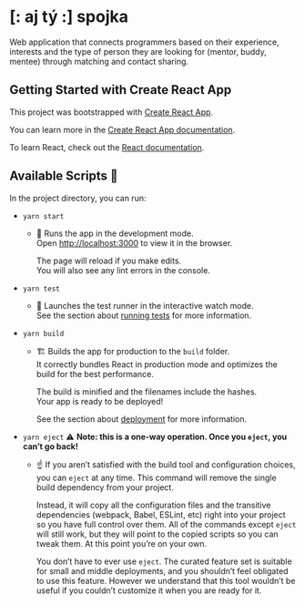 # [: aj tý :] spojka

Web application that connects programmers based on their experience, interests and the type of person they are looking for (mentor, buddy, mentee) through matching and contact sharing.

## Getting Started with Create React App

This project was bootstrapped with [Create React App](https://github.com/facebook/create-react-app).

You can learn more in the [Create React App documentation](https://facebook.github.io/create-react-app/docs/getting-started).

To learn React, check out the [React documentation](https://reactjs.org/).

## Available Scripts 📃

In the project directory, you can run:

- `yarn start`

  - 🚀 Runs the app in the development mode.\
    Open [http://localhost:3000](http://localhost:3000) to view it in the browser.

    The page will reload if you make edits.\
    You will also see any lint errors in the console.

- `yarn test`

  - 🧪 Launches the test runner in the interactive watch mode.\
    See the section about [running tests](https://facebook.github.io/create-react-app/docs/running-tests) for more information.

- `yarn build`

  - 🏗️ Builds the app for production to the `build` folder.\
    It correctly bundles React in production mode and optimizes the build for the best performance.

    The build is minified and the filenames include the hashes.\
    Your app is ready to be deployed!

    See the section about [deployment](https://facebook.github.io/create-react-app/docs/deployment) for more information.

- `yarn eject` ⚠️ **Note: this is a one-way operation. Once you `eject`, you can’t go back!**

  - ☝️ If you aren’t satisfied with the build tool and configuration choices, you can `eject` at any time. This command will remove the single build dependency from your project.

    Instead, it will copy all the configuration files and the transitive dependencies (webpack, Babel, ESLint, etc) right into your project so you have full control over them. All of the commands except `eject` will still work, but they will point to the copied scripts so you can tweak them. At this point you’re on your own.

    You don’t have to ever use `eject`. The curated feature set is suitable for small and middle deployments, and you shouldn’t feel obligated to use this feature. However we understand that this tool wouldn’t be useful if you couldn’t customize it when you are ready for it.
